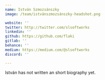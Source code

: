 ```yaml
---
name: István Szmozsánszky
image: /team/istvánszmozsánszky-headshot.png

website: ''
twitter: http://twitter.com/slsoftworks
linkedin: ''
github: https://github.com/flaki
gitlab: ''
behance: ''
medium: https://medium.com/@slsoftworks
discord: ''

---
```

István has not written an short biography yet.